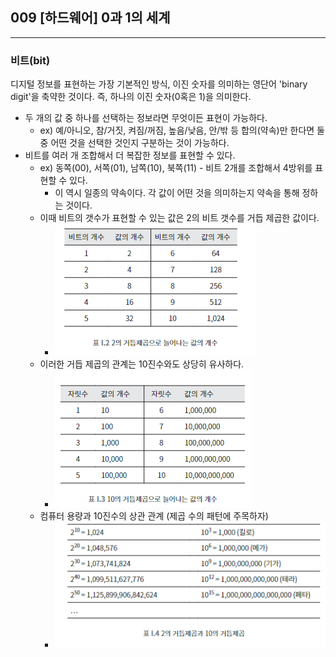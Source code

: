 ## 009 [하드웨어] 0과 1의 세계

---

### 비트(bit)
디지털 정보를 표현하는 가장 기본적인 방식, 이진 숫자를 의미하는 영단어 'binary digit'을 축약한 것이다. 즉, 하나의 이진 숫자(0혹은 1)을 의미한다.
- 두 개의 값 중 하나를 선택하는 정보라면 무엇이든 표현이 가능하다.
  - ex) 예/아니오, 참/거짓, 켜짐/꺼짐, 높음/낮음, 안/밖 등 합의(약속)만 한다면 둘 중 어떤 것을 선택한 것인지 구분하는 것이 가능하다.
- 비트를 여러 개 조합해서 더 복잡한 정보를 표현할 수 있다.
  - ex) 동쪽(00), 서쪽(01), 남쪽(10), 북쪽(11) - 비트 2개를 조합해서 4방위를 표현할 수 있다. 
    - 이 역시 일종의 약속이다. 각 값이 어떤 것을 의미하는지 약속을 통해 정하는 것이다.
  - 이때 비트의 갯수가 표현할 수 있는 값은 2의 비트 갯수를 거듭 제곱한 값이다.
    - ![2의 거듭제곱으로 늘어나는 값의 갯수](../../image/T01-02.png)
  - 이러한 거듭 제곱의 관계는 10진수와도 상당히 유사하다.
    - ![10의 거듭제곱으로 늘어나는 값의 갯수](../../image/T01-03.png)
  - 컴퓨터 용량과 10진수의 상관 관계 (제곱 수의 패턴에 주목하자)
    - ![2의 거듭제곱과 10의 거듭제곱](../../image/T01-04.png)
